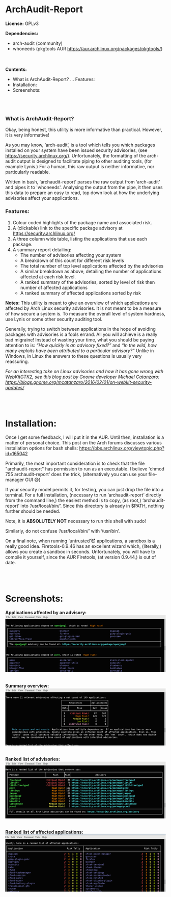 # ArchAudit-Report
**License:** GPLv3

**Dependencies:**
* arch-audit (community)
* whoneeds (pkgtools AUR  https://aur.archlinux.org/packages/pkgtools/)

<br><br>
**Contents:**
* What is ArchAudit-Report?
... Features:
* Installation:
* Screenshots:

<br><br>
### What is ArchAudit-Report?
Okay, being honest, this utility is more informative than practical. However, it is very informative!

As you may know, ‘arch-audit’, is a tool which tells you which packages installed on your system have been issued security advisories, (see https://security.archlinux.org/). Unfortunately, the formatting of the arch-audit output is designed to facilitate piping to other auditing tools, (for example Lynis.) For a human, this raw output is neither informative, nor particularly readable.

Written in bash, ‘archaudit-report’ parses the raw output from ‘arch-audit’ and pipes it to 'whoneeds'. Analysing the output from the pipe, it then uses this data to prepare an easy to read, top down look at how the underlying advisories affect your applications.

### Features:
1. Colour coded highlights of the package name and associated risk.
2. A (clickable) link to the specific  package advisory at  https://security.archlinux.org/
3. A three column wide table, listing the applications that use each package.
4. A summary report detailing:
      * The number of advisories affecting your system
      * A breakdown of this count for different risk levels
      * The total number of top level applications affected by the advisories
      * A similar breakdown as above, detailing the number of applications affected at each risk level.
      * A ranked summary of the advisories, sorted by level of risk then number of affected applications
      * A ranked summary of affected applications sorted by risk

**Notes:**
This utility is meant to give an overview of which applications are affected by Arch Linux security advisories. It is not meant to be a measure of how secure a system is. To measure the overall level of system hardness, use Lynis or some other security auditing tool.

Generally, trying to switch between applications in the hope of avoiding packages with advisories is a fools errand. All you will achieve is a really bad migraine! Instead of wasting your time, what you should be paying attention to is: *“How quickly is an advisory fixed?”*  and *“In the wild, how many exploits have been attributed to a particular advisory?”*  Unlike in Windows, in Linux the answers to these questions is usually very reassuring.

*For an interesting take on Linux advisories and how it has gone wrong with WebKitGTK2, see this blog post by Gnome developer Michael Catanzaro: https://blogs.gnome.org/mcatanzaro/2016/02/01/on-webkit-security-updates/*

<br><br>
# Installation:
Once I get some feedback, I will put it in the AUR. Until then, installation is a matter of personal choice. This post on the Arch forums discusses various installation options for bash shells: https://bbs.archlinux.org/viewtopic.php?id=165042

Primarily, the most important consideration is to check that the file "archaudit-report" has permission to run as an executable. I believe 'chmod 755  archaudit-report’ does the trick, (alternatively you can use your file-manager GUI 😅)

If your security model permits it, for testing, you can just drop the file into a terminal. For a full installation, (necessary to run ‘archaudit-report’ directly from the command line,) the easiest method is to copy, (as root,) ‘archaudit-report’ into ‘/usr/local/bin/’. Since this directory is already in  $PATH, nothing further should be needed.

Note, it is **ABSOLUTELY NOT** necessary to run this shell with sudo!

Similarly, do not confuse ‘/usr/local/bin/’ with ‘/usr/bin’.

On a final note, when running ‘untrusted’😈 applications, a sandbox is a really good idea.  Firetools-0.9.46  has an excellent wizard which, (literally,)  allows you create a sandbox in seconds. Unfortunately, you will have to compile it yourself, since the AUR Firetools, (at version 0.9.44,) is out of date.

<br><br>
# Screenshots:

**Applications affected by an advisory:**
![Advisory tables](/screenshots/Advisories.png?raw=true "Advisory Tables")
<br><br>

**Summary overview:**
![Summary overview](/screenshots/Overview.png?raw=true "Summary Overview")
<br><br>

**Ranked list of advisories:**
![Advisory list](/screenshots/AdvisoryList.png?raw=true "Advisory List")
<br><br>

**Ranked list of affected applications:**
![Application list](/screenshots/ApplicationList.png?raw=true "Application List")

